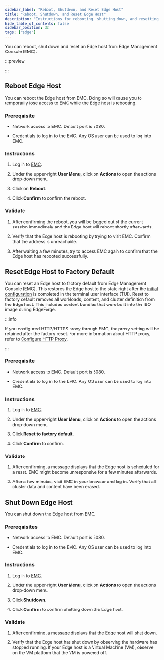 ```yaml
---
sidebar_label: "Reboot, Shutdown, and Reset Edge Host"
title: "Reboot, Shutdown, and Reset Edge Host"
description: "Instructions for rebooting, shutting down, and resetting Edge Host to factory default."
hide_table_of_contents: false
sidebar_position: 32
tags: ["edge"]
---
```


You can reboot, shut down and reset an Edge host from Edge Management Console (EMC).

:::preview

:::

## Reboot Edge Host

You can reboot the Edge host from EMC. Doing so will cause you to temporarily lose access to EMC while the Edge host is
rebooting.

### Prerequisite

- Network access to EMC. Default port is 5080.

- Credentials to log in to the EMC. Any OS user can be used to log into EMC.

### Instructions

1. Log in to [EMC](./access-console.md#log-in-to-edge-management-console).

2. Under the upper-right **User Menu**, click on **Actions** to open the actions drop-down menu.

3. Click on **Reboot**.

4. Click **Confirm** to confirm the reboot.

### Validate

1. After confirming the reboot, you will be logged out of the current session immediately and the Edge host will reboot
   shortly afterwards.

2. Verify that the Edge host is rebooting by trying to visit EMC. Confirm that the address is unreachable.

3. After waiting a few minutes, try to access EMC again to confirm that the Edge host has rebooted successfully.

## Reset Edge Host to Factory Default

You can reset an Edge host to factory default from Edge Management Console (EMC). This restores the Edge host to the
state right after the [initial configuration](../../site-deployment/initial-setup.md) is completed in the terminal user
interface (TUI). Reset to factory default removes all workloads, content, and cluster definition from the Edge host.
This includes content bundles that were built into the ISO image during EdgeForge.

:::info

If you configured HTTP/HTTPS proxy through EMC, the proxy setting will be retained after the factory reset. For more
information about HTTP proxy, refer to [Configure HTTP Proxy](configure-proxy.md).

:::

### Prerequisite

- Network access to EMC. Default port is 5080.

- Credentials to log in to the EMC. Any OS user can be used to log into EMC.

### Instructions

1. Log in to [EMC](./access-console.md#log-in-to-edge-management-console).

2. Under the upper-right **User Menu**, click on **Actions** to open the actions drop-down menu.

3. Click **Reset to factory default**.

4. Click **Confirm** to confirm.

### Validate

1. After confirming, a message displays that the Edge host is scheduled for a reset. EMC might become unresponsive for a
   few minutes afterwards.

2. After a few minutes, visit EMC in your browser and log in. Verify that all cluster data and content have been erased.

## Shut Down Edge Host

You can shut down the Edge host from EMC.

### Prerequisites

- Network access to EMC. Default port is 5080.

- Credentials to log in to the EMC. Any OS user can be used to log into EMC.

### Instructions

1. Log in to [EMC](./access-console.md#log-in-to-edge-management-console).

2. Under the upper-right **User Menu**, click on **Actions** to open the actions drop-down menu.

3. Click **Shutdown**.

4. Click **Confirm** to confirm shutting down the Edge host.

### Validate

1. After confirming, a message displays that the Edge host will shut down.

2. Verify that the Edge host has shut down by observing the hardware has stopped running. If your Edge host is a Virtual
   Machine (VM), observe on the VM platform that the VM is powered off.
